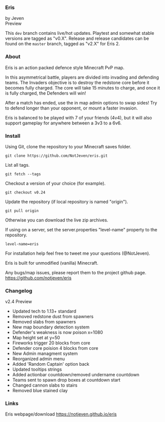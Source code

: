 ### Eris
by Jeven  
Preview

This ```dev``` branch contains live/hot updates. Playtest and somewhat stable
versions are tagged as "v0.X". Release and release candidates can be found on
the ```master``` branch, tagged as "v2.X" for Eris 2. 

### About

Eris is an action packed defence style Minecraft PvP map. 

In this asymmetrical battle, players are divided into invading and defending 
teams. The Invaders objective is to destroy the redstone core before it becomes
fully charged. The core will take 15 minutes to charge, and once it is fully
charged, the Defenders will win!

After a match has ended, use the in map admin options to swap sides! Try to defend
longer than your opponent, or mount a faster invasion.

Eris is balanced to be played with 7 of your friends (4v4), but it will also 
support gameplay for anywhere between a 3v3 to a 6v6.

### Install

Using Git, clone the repository to your Minecraft saves folder.

```git clone https://github.com/NotJeven/eris.git```

List all tags.

```git fetch --tags```

Checkout a version of your choice (for example).

```git checkout v0.24```

Update the repository (if local repository is named "origin").

```git pull origin```

Otherwise you can download the live zip archives.

If using on a server, set the server.properties "level-name" property to the repository.


```level-name=eris```

For installation help feel free to tweet me your questions (@NotJeven).
	
Eris is built for unmodified (vanilla) Minecraft.

Any bugs/map issues, please report them to the project github page.
	https://github.com/notjeven/eris

### Changelog

v2.4 Preview
- Updated tech to 1.13+ standard
- Removed redstone dust from spawners
- Removed slabs from spawners
- New map boundary detection system
- Defender's weakness is now poison x=1080
- Map height set at y=50
- Fireworks trigger 20 blocks from core
- Defender core poision 4 blocks from core
- New Admin managment system
- Reorganized admin menu
- Added 'Random Captain' option back
- Updated tooltips strings
- Added actionbar countdown/removed undername countdown
- Teams sent to spawn drop boxes at countdown start
- Changed cannon slabs to stairs
- Removed blue stained clay

### Links

Eris webpage/download
	https://notjeven.github.io/eris
